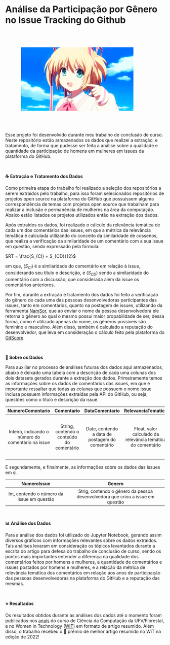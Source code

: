 # Análise da Participação por Gênero no Issue Tracking do Github

<img hspace="50" vspace="50" height="200" src="https://github.com/stardotwav/AnaliseGeneroGitHub/blob/main/Imagens/ola.gif">

Esse projeto foi desenvolvido durante meu trabalho de conclusão de curso. Neste repositório estão armazenados os dados que realizei a extração, e tratamento, de forma que pudesse ser feita a análise sobre a qualidade e quantidade da participação de homens em mulheres em issues da plataforma do GitHub.



<br>

**☕️ Extração e Tratamento dos Dados**

Como primeira etapa do trabalho foi realizado a seleção dos repositórios a serem extraídos pelo trabalho, para isso foram selecionados repositórios de projetos open source na plataforma do GitHub que possuissem alguma correspondência de temas com projetos open source que trabalham para realizar a inclusão e permanência de mulheres na área da computação. Abaixo estão listados os projetos utilizados então na extração dos dados.


Após extraídos os dados, foi realizado o cálculo da relevância temática de cada um dos comentários das issues, em que a métrica da relevância temática é calculada utilizando do conceito da similaridade de cossenos, que realiza a verificação da similaridade de um comentário com a sua issue em questão, sendo expressado pela fórmula:

$RT = \frac{S_{CI} + S_{CD}}{2}$

em que, ($S_{CI}$) é a similaridade do comentário em relação à issue, considerando seu título e descrição, e ($S_{CD}$) sendo a similaridade do comentário com a discussão, que considerada além da issue os comentários anteriores.

Por fim, durante a extração e tratamento dos dados foi feito a verificação do gênero de cada uma das pessoas desenvolvedoras participantes das issues, tanto em comentários, quanto na postagem de issues, utilizando da ferramenta [NamSor](https://namsor.app/), que ao enviar o nome da pessoa desenvolvedora ele retorna o gênero ao qual o mesmo possui maior propabilidade de ser, dessa forma, como é utilizado apenas do nome, os gêneros possíveis são feminino e masculino. Além disso, também é calculado a reputação do desenvolvedor, que leva em consideração o cálculo feito pela plataforma do [GitScore](http://www.gitscore.com/).

<br>

**🎲 Sobre os Dados**

Para auxiliar no processo de análises futuras dos dados aqui armazenados, abaixo é deixado uma tabela com a descrição de cada uma colunas dos dois datasets gerados durante a extração dos dados. Primeiramente temos as informações sobre os dados de comentários das issues, em que é importante ressaltar que todas as colunas que possuem o nome issue inclusa possuem informações extraídas pela API do GitHub, ou seja, questões como o título e descrição da issue.

NumeroComentario | Comentario | DataComentario | RelevanciaTematica | Reputacao | AnosPlataforma | Genero
:------: | :------: | :------: | :------: | :------: | :------: | :------: |
Inteiro, indicando o número do comentário na issue | String, contendo o conteúdo do comentário | Date, contendo a data de postagem do comentário | Float, valor calculado da relevância temática do comentário | Int, valor calculado da reputação da pessoa desenvolvedora que realizou a postagem do comentário | Int, número de anos de participação da pessoa desenvolvedora que realizou a postagem do comentário | String, gênero da pessoa desenvolvedora que realizou a postagem do comentário

E segundamente, e finalmente, as informações sobre os dados das issues em si.

NumeroIssue | Genero
:------: | :------: | 
Int, contendo o número da issue em questão | Strig, contendo o gênero da pessoa desenvolvedora que criou a issue em questão

<br>

**📊 Análise dos Dados**

Para a análise dos dados foi utilizado do Jupyter Notebook, gerando assim diversos gráficos com informações relevantes sobre os dados extraídos. Tais análises levaram em consideração os tópicos levantados durante a escrita do artigo para defesa do trabalho de conclusão de curso, sendo os pontos mais importantes entender a diferença na qualidade dos comentários feitos por homens e mulheres, a quantidade de comentários e issues postados por homens e mulheres, e a relação da métrica de relevância temática dos comentários em relação aos anos de participação das pessoas desenvolvedoras na plataforma do GitHub e a reputação das mesmas.

<br>

**⭐️ Resultados**

Os resultados obtidos durante as análises dos dados até o momento foram publicados nos [anais]() do curso de Ciência da Computação da UFV/Florestal, e no Women in Technology ([WiT]()) em formato de artigo resumido. Além disso, o trabalho recebeu o 🥇 prêmio de melhor artigo resumido no WiT na edição de 2022!